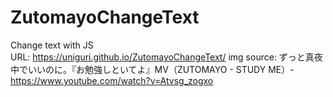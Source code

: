 # ZutomayoChangeText
Change text with JS
<br>URL: https://uniguri.github.io/ZutomayoChangeText/
img source: ずっと真夜中でいいのに。『お勉強しといてよ』MV（ZUTOMAYO - STUDY ME）- https://www.youtube.com/watch?v=Atvsg_zogxo
